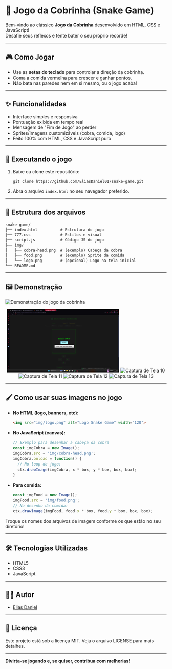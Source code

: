 # 🐍 Jogo da Cobrinha (Snake Game)

Bem-vindo ao clássico **Jogo da Cobrinha** desenvolvido em HTML, CSS e JavaScript!  
Desafie seus reflexos e tente bater o seu próprio recorde!

---

## 🎮 Como Jogar

- Use as **setas do teclado** para controlar a direção da cobrinha.
- Coma a comida vermelha para crescer e ganhar pontos.
- Não bata nas paredes nem em si mesmo, ou o jogo acaba!

---

## ✨ Funcionalidades

- Interface simples e responsiva  
- Pontuação exibida em tempo real  
- Mensagem de "Fim de Jogo" ao perder  
- Sprites/Imagens customizáveis (cobra, comida, logo)  
- Feito 100% com HTML, CSS e JavaScript puro  

---

## 🚀 Executando o jogo

1. Baixe ou clone este repositório:
   ```
   git clone https://github.com/EliasDaniel01/snake-game.git
   ```
2. Abra o arquivo `index.html` no seu navegador preferido.

---

## 📂 Estrutura dos arquivos

```
snake-game/
├── index.html          # Estrutura do jogo
├── 777.css             # Estilos e visual
├── script.js           # Código JS do jogo
├── img/
│   ├── cobra-head.png  # (exemplo) Cabeça da cobra
│   ├── food.png        # (exemplo) Sprite da comida
│   └── logo.png        # (opcional) Logo na tela inicial
└── README.md
```

---

## 🖼️ Demonstração

<!-- Substitua o caminho abaixo por um gif real do seu jogo, se desejar -->
![Demonstração do jogo da cobrinha](img/demo.gif)

<!-- Exemplos de capturas de tela locais: -->
<p align="center">
  <img src="Captura de Tela (10).png" alt="Captura de Tela 8" width="350"/>
  <img src="img/Captura de Tela (10).png" alt="Captura de Tela 10" width="350"/>
  <img src="img/Captura de Tela (11).png" alt="Captura de Tela 11" width="350"/>
  <img src="img/Captura de Tela (12).png" alt="Captura de Tela 12" width="350"/>
  <img src="img/Captura de Tela (13).png" alt="Captura de Tela 13" width="350"/>
</p>

---

## 🖌️ Como usar suas imagens no jogo

- **No HTML (logo, banners, etc):**
  ```html
  <img src="img/logo.png" alt="Logo Snake Game" width="120">
  ```

- **No JavaScript (canvas):**
  ```javascript
  // Exemplo para desenhar a cabeça da cobra
  const imgCobra = new Image();
  imgCobra.src = 'img/cobra-head.png';
  imgCobra.onload = function() {
    // No loop do jogo:
    ctx.drawImage(imgCobra, x * box, y * box, box, box);
  }
  ```

- **Para comida:**
  ```javascript
  const imgFood = new Image();
  imgFood.src = 'img/food.png';
  // No desenho da comida:
  ctx.drawImage(imgFood, food.x * box, food.y * box, box, box);
  ```

Troque os nomes dos arquivos de imagem conforme os que estão no seu diretório!

---

## 🛠️ Tecnologias Utilizadas

- HTML5
- CSS3
- JavaScript

---

## 👨‍💻 Autor

- [Elias Daniel](https://github.com/EliasDaniel01)

---

## 📄 Licença

Este projeto está sob a licença MIT. Veja o arquivo LICENSE para mais detalhes.

---

**Divirta-se jogando e, se quiser, contribua com melhorias!**
